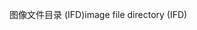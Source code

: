 <span data-ttu-id="a4656-101">图像文件目录 (IFD)</span><span class="sxs-lookup"><span data-stu-id="a4656-101">image file directory (IFD)</span></span>